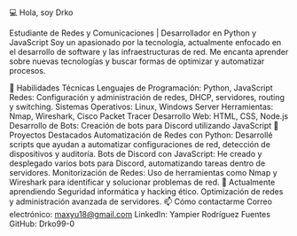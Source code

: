 💻 Hola, soy Drko

Estudiante de Redes y Comunicaciones | Desarrollador en Python y JavaScript
Soy un apasionado por la tecnología, actualmente enfocado en el desarrollo de software y las infraestructuras de red. Me encanta aprender sobre nuevas tecnologías y buscar formas de optimizar y automatizar procesos.

🔧 Habilidades Técnicas
Lenguajes de Programación: Python, JavaScript
Redes: Configuración y administración de redes, DHCP, servidores, routing y switching.
Sistemas Operativos: Linux, Windows Server
Herramientas: Nmap, Wireshark, Cisco Packet Tracer
Desarrollo Web: HTML, CSS, Node.js
Desarrollo de Bots: Creación de bots para Discord utilizando JavaScript
💼 Proyectos Destacados
Automatización de Redes con Python: Desarrollé scripts que ayudan a automatizar configuraciones de red, detección de dispositivos y auditoría.
Bots de Discord con JavaScript: He creado y desplegado varios bots para Discord, automatizando tareas dentro de servidores.
Monitorización de Redes: Uso de herramientas como Nmap y Wireshark para identificar y solucionar problemas de red.
🌱 Actualmente aprendiendo
Seguridad informática y hacking ético.
Optimización de redes y administración avanzada de servidores.
📫 Cómo contactarme
Correo electrónico: maxyu18@gmail.com
LinkedIn: Yampier Rodríguez Fuentes
GitHub: Drko99-0
